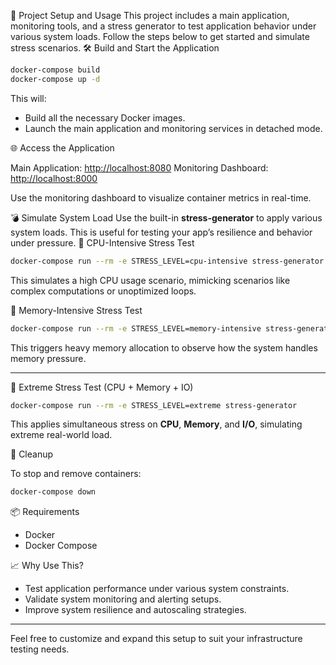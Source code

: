 🚀 Project Setup and Usage
This project includes a main application, monitoring tools, and a stress generator to test application behavior under various system loads. Follow the steps below to get started and simulate stress scenarios.
 🛠️ Build and Start the Application

```bash
docker-compose build
docker-compose up -d
```

This will:

* Build all the necessary Docker images.
* Launch the main application and monitoring services in detached mode.

🌐 Access the Application

Main Application: [http://localhost:8080](http://localhost:8080)
Monitoring Dashboard: [http://localhost:8000](http://localhost:8000)

Use the monitoring dashboard to visualize container metrics in real-time.

💣 Simulate System Load
Use the built-in **stress-generator** to apply various system loads. This is useful for testing your app’s resilience and behavior under pressure.
🔁 CPU-Intensive Stress Test

```bash
docker-compose run --rm -e STRESS_LEVEL=cpu-intensive stress-generator
```

This simulates a high CPU usage scenario, mimicking scenarios like complex computations or unoptimized loops.

🧠 Memory-Intensive Stress Test

```bash
docker-compose run --rm -e STRESS_LEVEL=memory-intensive stress-generator
```

This triggers heavy memory allocation to observe how the system handles memory pressure.

---

 🚨 Extreme Stress Test (CPU + Memory + IO)

```bash
docker-compose run --rm -e STRESS_LEVEL=extreme stress-generator
```

This applies simultaneous stress on **CPU**, **Memory**, and **I/O**, simulating extreme real-world load.


🧹 Cleanup

To stop and remove containers:

```bash
docker-compose down
```

 📦 Requirements

* Docker
* Docker Compose

 📈 Why Use This?

* Test application performance under various system constraints.
* Validate system monitoring and alerting setups.
* Improve system resilience and autoscaling strategies.

---

Feel free to customize and expand this setup to suit your infrastructure testing needs.


